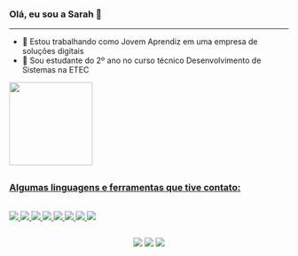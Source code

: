 ### Olá, eu sou a Sarah 👋
<hr>

- 🔭 Estou trabalhando como Jovem Aprendiz em uma empresa de soluções digitais
- 🌱 Sou estudante do 2º ano no curso técnico Desenvolvimento de Sistemas na ETEC

<!--
- 🔭 I’m currently working on ...
- 🌱 I’m currently learning ...
- 👯 I’m looking to collaborate on ...
- 🤔 I’m looking for help with ...
- 💬 Ask me about ...
- 📫 How to reach me: ...
- 😄 Pronouns: ...
- ⚡ Fun fact: ...
-->

<div align = "centro">
  <a href="https://github.com/SarahBatagioti">
  <img height="150em" src="https://github-readme-stats.vercel.app/api?username=SarahBatagioti&show_icons=true&theme=moltack&include_all_commits=true&count_private=true"/>
    <!-- <img height="150em" src="https://github-readme-stats.vercel.app/api/top-langs/?username=SarahBatagioti&layout=compact&langs_count=7&theme=midnight-purple"/> -->
</div>
  
 ## 
 
<h3> Algumas linguagens e ferramentas que tive contato: </h3>

<div style="display: inline_block"><br>
  <img src="https://img.shields.io/badge/C%23-f2e2c3?style=for-the-badge&logo=c-sharp&logoColor=98404e"/> 
  <img src="https://img.shields.io/badge/Python-f2e2c3?style=for-the-badge&logo=python&logoColor=98404e"/> 
  <img src="https://img.shields.io/badge/HTML-f2e2c3?style=for-the-badge&logo=html5&logoColor=98404e"/> 
  <img src="https://img.shields.io/badge/CSS-f2e2c3?&style=for-the-badge&logo=css3&logoColor=98404e"/> 
  <img src="https://img.shields.io/badge/JavaScript-f2e2c3?style=for-the-badge&logo=javascript&logoColor=98404e"/> 
  <img src="https://img.shields.io/badge/Java-f2e2c3?style=for-the-badge&logo=java&logoColor=98404e"/> 
  <img src="https://img.shields.io/badge/PHP-f2e2c3?style=for-the-badge&logo=php&logoColor=98404e"/> 
  <img src="https://img.shields.io/badge/MySQL-f2e2c3?style=for-the-badge&logo=mysql&logoColor=98404e"/> 
</div>
  
  ##
 
<p align="center">
  <a href="https://www.instagram.com/sarah.montuani/" target="_blank"><img src="https://img.shields.io/badge/-Instagram-%23E4405F?style=for-the-badge&logo=instagram&logoColor=white" target="_blank"></a>
  <a href = "mailto:sarah.montuanibt@gmail.com"><img src="https://img.shields.io/badge/-Gmail-%23333?style=for-the-badge&logo=gmail&logoColor=white" target="_blank"></a>
  <a href="https://www.linkedin.com/in/sarah-montuani-batagioti/" target="_blank"><img src="https://img.shields.io/badge/-LinkedIn-%230077B5?style=for-the-badge&logo=linkedin&logoColor=white" target="_blank"></a> 
</p>
